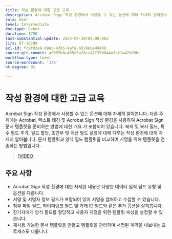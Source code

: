 ```yaml
---
title: 작성 환경에 대한 고급 교육
description: Acrobat Sign 작성 환경에서 사용할 수 있는 옵션에 대해 자세히 알아봅니다.
role: User
level: Intermediate
doc-type: Event
duration: 1790
last-substantial-update: 2024-04-30T00:00:00Z
jira: KT-15298
exl-id: fc9f03e9-09ec-43b5-8afe-6b7866e49489
source-git-commit: a9055b8c455e5a28cc47f350644a7ae1a428d9bc
workflow-type: tm+mt
source-wordcount: '173'
ht-degree: 0%

---
```


# 작성 환경에 대한 고급 교육

Acrobat Sign 작성 환경에서 사용할 수 있는 옵션에 대해 자세히 알아봅니다. 다룬 주제에는 Acrobat, 텍스트 태깅 및 Acrobat Sign 작성 환경을 사용하여 Acrobat Sign 문서 템플릿을 준비하는 방법에 대한 개요 가 포함되어 있습니다. 복제 및 복사 필드, 특수 필드 추가, 필드 할당, 조건부 및 계산 필드 설정에 대해 다루는 작성 환경에 대해 자세히 알아봅니다. 문서 템플릿과 양식 필드 템플릿을 비교하여 서명을 위해 템플릿을 전송하는 방법입니다.

>[!VIDEO](https://video.tv.adobe.com/v/3455909/?learn=on&captions=kor)

## 주요 사항

* Acrobat Sign 작성 환경에 대한 자세한 내용은 다양한 데이터 입력 필드 유형 및 옵션을 다룹니다.
* 서명 및 서명자 정보 필드가 포함되어 있어 서명을 캡처하고 수집할 수 있습니다.
* 첨부 파일 필드, 하이퍼링크 필드 및 거래 ID 필드와 같은 추가 옵션을 살펴봅니다.
* 참가자에게 양식 필드를 할당하고 사용자 지정을 위한 템플릿 속성을 설정할 수 있습니다.
* 재사용 가능한 문서 템플릿을 만들고 템플릿을 관리하며 서명된 계약을 내보내는 프로세스도 다룹니다.
